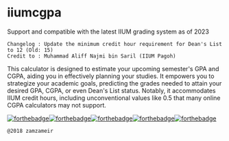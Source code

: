 # iiumcgpa

Support and compatible with the latest IIUM grading system as of 2023

```
Changelog : Update the minimum credit hour requirement for Dean's List to 12 (Old: 15)
Credit to : Muhammad Aliff Najmi bin Saril (IIUM Pagoh)
```

This calculator is designed to estimate your upcoming semester's GPA and CGPA, aiding you in effectively planning your studies. 
It empowers you to strategize your academic goals, predicting the grades needed to attain your desired GPA, CGPA, or even Dean's List status. 
Notably, it accommodates IIUM credit hours, including unconventional values like 0.5 that many online CGPA calculators may not support.

[![forthebadge](https://forthebadge.com/images/badges/uses-html.svg)](https://raw.githubusercontent.com/zamzameir/iiumcgpa/master/index.html)[![forthebadge](https://forthebadge.com/images/badges/uses-css.svg)](https://raw.githubusercontent.com/zamzameir/iiumcgpa/master/style/iiumcgpa.css)[![forthebadge](https://forthebadge.com/images/badges/uses-js.svg)](https://raw.githubusercontent.com/zamzameir/iiumcgpa/master/script/iiumcgpa.js)[![forthebadge](https://forthebadge.com/images/badges/built-with-love.svg)](https://tiny.cc/iiumcgpa)[![forthebadge](https://forthebadge.com/images/badges/check-it-out.svg)](https://tiny.cc/iiumcgpa)

```
@2018 zamzameir
```
